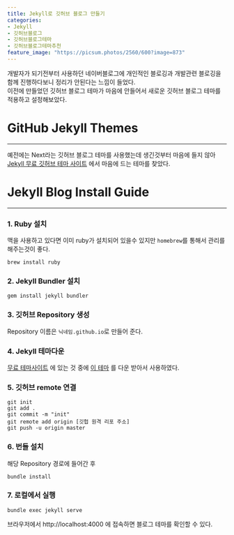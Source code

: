 ```yaml
---
title: Jekyll로 깃허브 블로그 만들기
categories:
- Jekyll
- 깃허브블로그
- 깃허브블로그테마
- 깃허브블로그테마추천
feature_image: "https://picsum.photos/2560/600?image=873"
---
```


개발자가 되기전부터 사용하던 네이버블로그에 개인적인 블로깅과 개발관련 블로깅을 함께 진행하다보니 정리가 안된다는 느낌이 들었다. <br>
이전에 만들었던 깃허브 블로그 테마가 마음에 안들어서 새로운 깃허브 블로그 테마를 적용하고 설정해보았다.

# GitHub Jekyll Themes

---

예전에는 Next라는 깃허브 블로그 테마를 사용했는데 생긴것부터 마음에 들지 않아 [Jekyll 무료 깃허브 테마 사이트](https://jekyllthemes.io/free) 에서
마음에 드는 테마를 찾았다.

# Jekyll Blog Install Guide

---

### 1. Ruby 설치
맥을 사용하고 있다면 이미 ruby가 설치되어 있을수 있지만 `homebrew`를 통해서 관리를 해주는것이 좋다. 
 ```
 brew install ruby
 ```

### 2. Jekyll Bundler 설치

```
gem install jekyll bundler
```

### 3. 깃허브 Repository 생성

Repository 이름은 `닉네임.github.io`로 만들어 준다.

### 4. Jekyll 테마다운

[무료 테마사이트](https://jekyllthemes.io/free) 에 있는 것 중에 [이 테마](https://jekyllthemes.io/theme/alembic) 를 다운 받아서 사용하였다.

### 5. 깃허브 remote 연결

```text
git init
git add .
git commit -m "init"
git remote add origin [깃헙 원격 리포 주소]
git push -u origin master
```

### 6. 번들 설치

해당 Repository 경로에 들어간 후

```text
bundle install
```

### 7. 로컬에서 실행

```text
bundle exec jekyll serve
```

브라우저에서 http://localhost:4000 에 접속하면 블로그 테마를 확인할 수 있다.  
